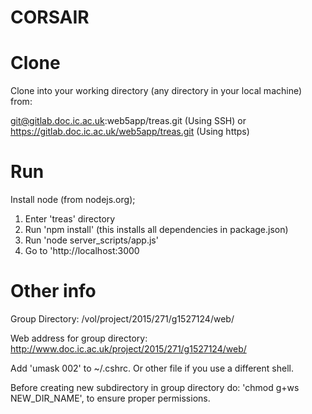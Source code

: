 CORSAIR
======

Clone
=====
Clone into your working directory (any directory in your local machine) from:

git@gitlab.doc.ic.ac.uk:web5app/treas.git (Using SSH)
or
https://gitlab.doc.ic.ac.uk/web5app/treas.git (Using https)

Run
===

Install node (from nodejs.org);
1. Enter 'treas' directory
2. Run 'npm install' (this installs all dependencies in package.json)
3. Run 'node server_scripts/app.js'
4. Go to 'http://localhost:3000

Other info
==========
Group Directory:
/vol/project/2015/271/g1527124/web/

Web address for group directory:
http://www.doc.ic.ac.uk/project/2015/271/g1527124/web/

Add 'umask 002' to ~/.cshrc. Or other file if you use a different shell.

Before creating new subdirectory in group directory do:
'chmod g+ws NEW_DIR_NAME', to ensure proper permissions.


